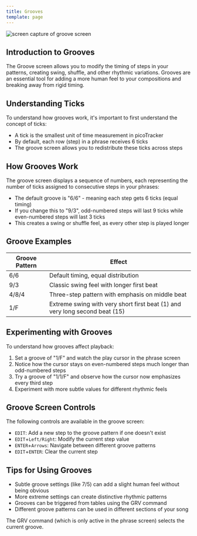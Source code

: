```yaml
---
title: Grooves
template: page
---
```


![screen capture of groove screen](image/groove-screen-small.png)

## Introduction to Grooves

The Groove screen allows you to modify the timing of steps in your patterns, creating swing, shuffle, and other rhythmic variations. Grooves are an essential tool for adding a more human feel to your compositions and breaking away from rigid timing.

## Understanding Ticks

To understand how grooves work, it's important to first understand the concept of ticks:

- A tick is the smallest unit of time measurement in picoTracker
- By default, each row (step) in a phrase receives 6 ticks
- The groove screen allows you to redistribute these ticks across steps

## How Grooves Work

The groove screen displays a sequence of numbers, each representing the number of ticks assigned to consecutive steps in your phrases:

- The default groove is "6/6" - meaning each step gets 6 ticks (equal timing)
- If you change this to "9/3", odd-numbered steps will last 9 ticks while even-numbered steps will last 3 ticks
- This creates a swing or shuffle feel, as every other step is played longer

## Groove Examples

| Groove Pattern | Effect |
|----------------|--------|
| 6/6 | Default timing, equal distribution |
| 9/3 | Classic swing feel with longer first beat |
| 4/8/4 | Three-step pattern with emphasis on middle beat |
| 1/F | Extreme swing with very short first beat (1) and very long second beat (15) |

## Experimenting with Grooves

To understand how grooves affect playback:

1. Set a groove of "1/F" and watch the play cursor in the phrase screen
2. Notice how the cursor stays on even-numbered steps much longer than odd-numbered steps
3. Try a groove of "1/1/F" and observe how the cursor now emphasizes every third step
4. Experiment with more subtle values for different rhythmic feels

## Groove Screen Controls

The following controls are available in the groove screen:

- `EDIT`: Add a new step to the groove pattern if one doesn't exist
- `EDIT`+`Left/Right`: Modify the current step value
- `ENTER`+`Arrows`: Navigate between different groove patterns
- `EDIT`+`ENTER`: Clear the current step

## Tips for Using Grooves

- Subtle groove settings (like 7/5) can add a slight human feel without being obvious
- More extreme settings can create distinctive rhythmic patterns
- Grooves can be triggered from tables using the GRV command
- Different groove patterns can be used in different sections of your song

The GRV command (which is only active in the phrase screen) selects the current groove.